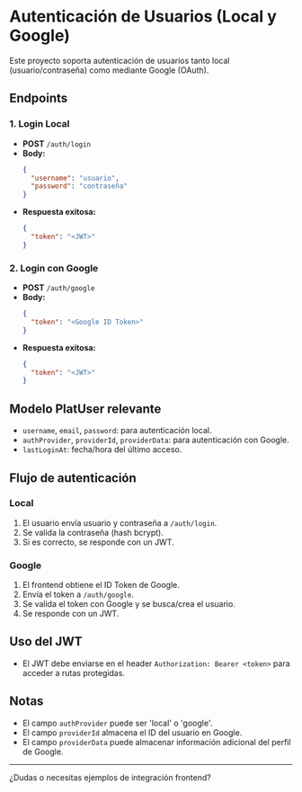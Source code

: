 # Autenticación de Usuarios (Local y Google)

Este proyecto soporta autenticación de usuarios tanto local (usuario/contraseña) como mediante Google (OAuth).

## Endpoints

### 1. Login Local

- **POST** `/auth/login`
- **Body:**
  ```json
  {
    "username": "usuario",
    "password": "contraseña"
  }
  ```
- **Respuesta exitosa:**
  ```json
  {
    "token": "<JWT>"
  }
  ```

### 2. Login con Google

- **POST** `/auth/google`
- **Body:**
  ```json
  {
    "token": "<Google ID Token>"
  }
  ```
- **Respuesta exitosa:**
  ```json
  {
    "token": "<JWT>"
  }
  ```

## Modelo PlatUser relevante

- `username`, `email`, `password`: para autenticación local.
- `authProvider`, `providerId`, `providerData`: para autenticación con Google.
- `lastLoginAt`: fecha/hora del último acceso.

## Flujo de autenticación

### Local

1. El usuario envía usuario y contraseña a `/auth/login`.
2. Se valida la contraseña (hash bcrypt).
3. Si es correcto, se responde con un JWT.

### Google

1. El frontend obtiene el ID Token de Google.
2. Envía el token a `/auth/google`.
3. Se valida el token con Google y se busca/crea el usuario.
4. Se responde con un JWT.

## Uso del JWT

- El JWT debe enviarse en el header `Authorization: Bearer <token>` para acceder a rutas protegidas.

## Notas

- El campo `authProvider` puede ser 'local' o 'google'.
- El campo `providerId` almacena el ID del usuario en Google.
- El campo `providerData` puede almacenar información adicional del perfil de Google.

---

¿Dudas o necesitas ejemplos de integración frontend?
